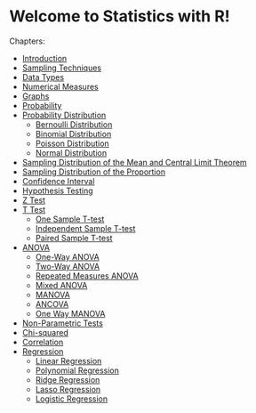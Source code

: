 # Welcome to Statistics with R!

Chapters:

-   [Introduction](chapters/Introduction)
-   [Sampling Techniques](chapters/Sampling-Techniques)
-   [Data Types](chapters/Data-Types)
-   [Numerical Measures](chapters/Numerical-Measures)
-   [Graphs](chapters/Plots-and-Charts)
-   [Probability](chapters/Probability)
-   [Probability Distribution](chapters/Probability-Distribution)
    -   [Bernoulli
        Distribution](chapters/Probability-Distribution/Bernoulli-Distribution)
    -   [Binomial
        Distribution](chapters/Probability-Distribution/Binomial-Distribution)
    -   [Poisson
        Distribution](chapters/Probability-Distribution/Poisson-Distribution)
    -   [Normal
        Distribution](chapters/Probability-Distribution/Normal-Distribution)
-   [Sampling Distribution of the Mean and Central Limit
    Theorem](chapters/SampDistr-Mean)
-   [Sampling Distribution of the Proportion](chapters/SampDistr-Prop)
-   [Confidence Interval](chapters/Confidence-Interval)
-   [Hypothesis Testing](chapters/Hypothesis-testing)
-   [Z Test](chapters/Z-Test)
-   [T Test](chapters/T-test)
    -   [One Sample T-test](chapters/T-test/One-Sample-Ttest)
    -   [Independent Sample
        T-test](chapters/T-test/Independent-Sample-Ttest)
    -   [Paired Sample T-test](chapters/T-test/Paired-Sample-Ttest)
-   [ANOVA](chapters/ANOVA)
    -   [One-Way ANOVA](chapters/ANOVA/One-Way-ANOVA)
    -   [Two-Way ANOVA](chapters/ANOVA/Two-Way-ANOVA)
    -   [Repeated Measures
        ANOVA](chapters/ANOVA/Repeated-Measures-ANOVA)
    -   [Mixed ANOVA](chapters/ANOVA/Mixed-ANOVA)
    -   [MANOVA](chapters/ANOVA/MANOVA)
    -   [ANCOVA](chapters/ANOVA/ANCOVA)
    -   [One Way MANOVA](chapters/ANOVA/One-Way-MANOVA)
-   [Non-Parametric Tests](chapters/Non-Parametric-Test)
-   [Chi-squared](chapters/Chi-squared)
-   [Correlation](chapters/Correlation)
-   [Regression](chapters/Regression)
    -   [Linear Regression](chapters/Regression/Linear-regression)
    -   [Polynomial
        Regression](chapters/Regression/Polynomial-regression)
    -   [Ridge Regression](chapters/Regression/Ridge-regression)
    -   [Lasso Regression](chapters/Regression/Lasso-regression)
    -   [Logistic Regression](chapters/Regression/Logistic-regression)
